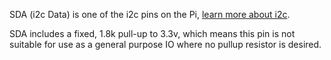 SDA (i2c Data) is one of the i2c pins on the Pi, [learn more about i2c](/pinout/i2c).

SDA includes a fixed, 1.8k pull-up to 3.3v, which means this pin is not suitable for use as a general purpose IO where no pullup resistor is desired.